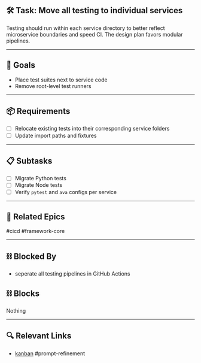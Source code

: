 ## 🛠️ Task: Move all testing to individual services

Testing should run within each service directory to better reflect microservice boundaries and speed CI. The design plan favors modular pipelines.

---

## 🎯 Goals
- Place test suites next to service code
- Remove root-level test runners

---

## 📦 Requirements
- [ ] Relocate existing tests into their corresponding service folders
- [ ] Update import paths and fixtures

---

## 📋 Subtasks
- [ ] Migrate Python tests
- [ ] Migrate Node tests
- [ ] Verify `pytest` and `ava` configs per service

---

## 🔗 Related Epics
#cicd #framework-core

---

## ⛓️ Blocked By
- seperate all testing pipelines in GitHub Actions

## ⛓️ Blocks
Nothing

---

## 🔍 Relevant Links
- [kanban](../boards/kanban.md)
#prompt-refinement
